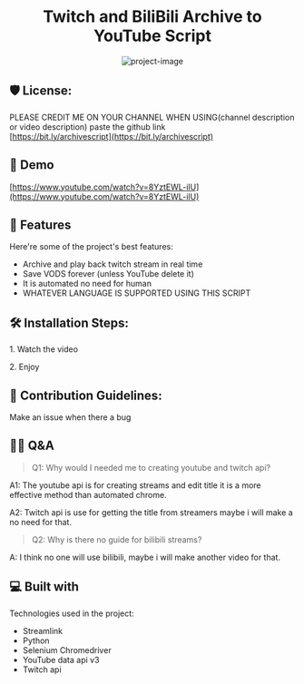 <h1 align="center" id="title">Twitch and BiliBili Archive to YouTube Script</h1>

<p align="center"><img src="https://socialify.git.ci/karstenlee10/Twitch-and-BiliBili-Archive-to-Youtube-Script/image?font=Inter&amp;language=1&amp;logo=https%3A%2F%2Favatars.githubusercontent.com%2Fu%2F91263511%3Fv%3D4&amp;name=1&amp;owner=1&amp;pattern=Circuit+Board&amp;stargazers=1&amp;theme=Light" alt="project-image"></p>

<h2>🛡️ License:</h2>

PLEASE CREDIT ME ON YOUR CHANNEL WHEN USING(channel description or video description) paste the github link  
[https://bit.ly/archivescript](https://bit.ly/archivescript)

<h2>🚀 Demo</h2>

[https://www.youtube.com/watch?v=8YztEWL-ilU](https://www.youtube.com/watch?v=8YztEWL-ilU)
  
<h2>🧐 Features</h2>

Here're some of the project's best features:

*   Archive and play back twitch stream in real time
*   Save VODS forever (unless YouTube delete it)
*   It is automated no need for human
*   WHATEVER LANGUAGE IS SUPPORTED USING THIS SCRIPT

<h2>🛠️ Installation Steps:</h2>

<p>1. Watch the video</p>

<p>2. Enjoy</p>

<h2>🍰 Contribution Guidelines:</h2>

Make an issue when there a bug

<h2>🤔💭 Q&A</h2>  

> Q1: Why would I needed me to creating youtube and twitch api?
> 
A1: The youtube api is for creating streams and edit title it is a more effective method than automated chrome.

A2: Twitch api is use for getting the title from streamers maybe i will make a no need for that.

>  Q2: Why is there no guide for bilibili streams?
> 
A: I think no one will use bilibili, maybe i will make another video for that.
  
<h2>💻 Built with</h2>

Technologies used in the project:

*   Streamlink
*   Python
*   Selenium Chromedriver
*   YouTube data api v3
*   Twitch api

